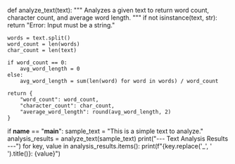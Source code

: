 def analyze_text(text):
    """
    Analyzes a given text to return word count, character count, and average word length.
    """
    if not isinstance(text, str):
        return "Error: Input must be a string."

    words = text.split()
    word_count = len(words)
    char_count = len(text)
    
    if word_count == 0:
        avg_word_length = 0
    else:
        avg_word_length = sum(len(word) for word in words) / word_count
        
    return {
        "word_count": word_count,
        "character_count": char_count,
        "average_word_length": round(avg_word_length, 2)
    }

if __name__ == "__main__":
    sample_text = "This is a simple text to analyze."
    analysis_results = analyze_text(sample_text)
    print("--- Text Analysis Results ---")
    for key, value in analysis_results.items():
        print(f"{key.replace('_', ' ').title()}: {value}")
